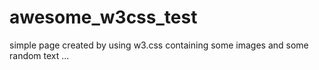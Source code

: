 # awesome_w3css_test
simple page created by using w3.css containing some images and some random text ...
